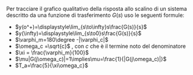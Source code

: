Per tracciare il grafico qualitativo della risposta allo scalino di un sistema descritto da una funzione di trasferimento $G(s)$ uso le seguenti formule:
- $y(o^+)=\displaystyle\lim_{s\to\infty}s\frac{G(s)}{s}$
- $y(\infty)=\displaystyle\lim_{s\to0}s\frac{G(s)}{s}$
- $\varphi_m=180\degree -|\varphi_c|$ 
- $\omega_c =\sqrt{c}$ , con $c$ che è il termine noto del denominatore
- $\xi = \frac{\varphi_m}{100}$
- $\mu|G(j\omega_c)|=1\implies\mu=\frac{1}{|G(j\omega_c)|}$
- $T_a=\frac{5}{\xi\omega_c}$